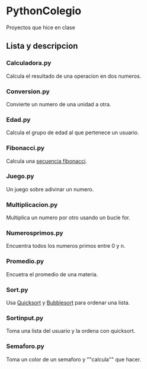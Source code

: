 # PythonColegio
Proyectos que hice en clase
## Lista y descripcion
### Calculadora.py
Calcula el resultado de una operacion en dos numeros.
### Conversion.py
Convierte un numero de una unidad a otra.
### Edad.py
Calcula el grupo de edad al que pertenece un usuario.
### Fibonacci.py
Calcula una [secuencia fibonacci](https://es.wikipedia.org/wiki/Sucesi%C3%B3n_de_Fibonacci).
### Juego.py
Un juego sobre adivinar un numero.
### Multiplicacion.py
Multiplica un numero por otro usando un bucle for.
### Numerosprimos.py
Encuentra todos los numeros primos entre 0 y n.
### Promedio.py
Encuetra el promedio de una materia.
### Sort.py
Usa [Quicksort](https://www.geeksforgeeks.org/quick-sort/) y [Bubblesort](https://www.geeksforgeeks.org/bubble-sort/) para ordenar una lista.
### Sortinput.py
Toma una lista del usuario y la ordena con quicksort.
### Semaforo.py
Toma un color de un semaforo y ""calcula"" que hacer.